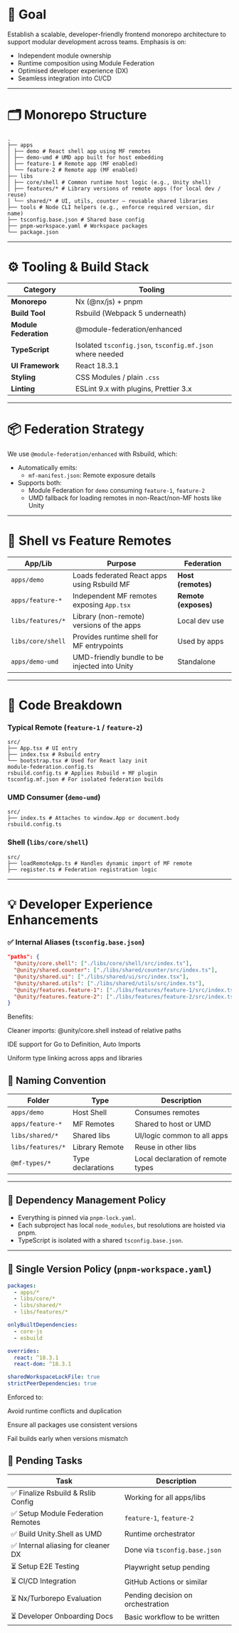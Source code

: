 # 📌 Goal

Establish a scalable, developer-friendly frontend monorepo architecture to support modular development across teams. Emphasis is on:

- Independent module ownership  
- Runtime composition using Module Federation  
- Optimised developer experience (DX)  
- Seamless integration into CI/CD  

---

# 🗂️ Monorepo Structure

```
.
├── apps
│ ├── demo # React shell app using MF remotes
│ ├── demo-umd # UMD app built for host embedding
│ ├── feature-1 # Remote app (MF enabled)
│ └── feature-2 # Remote app (MF enabled)
├── libs
│ ├── core/shell # Common runtime host logic (e.g., Unity shell)
│ ├── features/* # Library versions of remote apps (for local dev / reuse)
│ └── shared/* # UI, utils, counter — reusable shared libraries
├── tools # Node CLI helpers (e.g., enforce required version, dir name)
├── tsconfig.base.json # Shared base config
├── pnpm-workspace.yaml # Workspace packages
└── package.json
```
---

# ⚙️ Tooling & Build Stack

| Category         | Tooling |
|------------------|---------|
| **Monorepo**     | Nx (@nx/js) + pnpm |
| **Build Tool**   | Rsbuild (Webpack 5 underneath) |
| **Module Federation** | @module-federation/enhanced  |
| **TypeScript**   | Isolated `tsconfig.json`, `tsconfig.mf.json` where needed |
| **UI Framework** | React 18.3.1 |
| **Styling**      | CSS Modules / plain `.css` |
| **Linting**      | ESLint 9.x with plugins, Prettier 3.x |

---

# 📦 Federation Strategy

We use `@module-federation/enhanced` with Rsbuild, which:

- Automatically emits:
  - `mf-manifest.json`: Remote exposure details
- Supports both:
  - Module Federation for `demo` consuming `feature-1`, `feature-2`
  - UMD fallback for loading remotes in non-React/non-MF hosts like Unity

---

# 🧪 Shell vs Feature Remotes

| App/Lib            | Purpose                                  | Federation        |
|--------------------|------------------------------------------|-------------------|
| `apps/demo`        | Loads federated React apps using Rsbuild MF | **Host (remotes)** |
| `apps/feature-*`   | Independent MF remotes exposing `App.tsx` | **Remote (exposes)** |
| `libs/features/*`  | Library (non-remote) versions of the apps | Local dev use     |
| `libs/core/shell`  | Provides runtime shell for MF entrypoints | Used by apps      |
| `apps/demo-umd`    | UMD-friendly bundle to be injected into Unity | Standalone     |

---

# 📁 Code Breakdown

### Typical Remote (`feature-1` / `feature-2`)

```
src/
├── App.tsx # UI entry
├── index.tsx # Rsbuild entry
└── bootstrap.tsx # Used for React lazy init
module-federation.config.ts
rsbuild.config.ts # Applies Rsbuild + MF plugin
tsconfig.mf.json # For isolated federation builds
```

### UMD Consumer (`demo-umd`)
```
src/
├── index.ts # Attaches to window.App or document.body
rsbuild.config.ts 
```

### Shell (`libs/core/shell`)
```
src/
├── loadRemoteApp.ts # Handles dynamic import of MF remote
├── register.ts # Federation registration logic
```
---

# 💡 Developer Experience Enhancements

### ✅ Internal Aliases (`tsconfig.base.json`)
```json
"paths": {
  "@unity/core.shell": ["./libs/core/shell/src/index.ts"],
  "@unity/shared.counter": ["./libs/shared/counter/src/index.ts"],
  "@unity/shared.ui": ["./libs/shared/ui/src/index.tsx"],
  "@unity/shared.utils": ["./libs/shared/utils/src/index.ts"],
  "@unity/features.feature-1": ["./libs/features/feature-1/src/index.ts"],
  "@unity/features.feature-2": ["./libs/features/feature-2/src/index.ts"]
}
```
Benefits:

Cleaner imports: @unity/core.shell instead of relative paths

IDE support for Go to Definition, Auto Imports

Uniform type linking across apps and libraries

## 📌 Naming Convention

| Folder              | Type             | Description                         |
|---------------------|------------------|-------------------------------------|
| `apps/demo`         | Host Shell       | Consumes remotes                    |
| `apps/feature-*`    | MF Remotes       | Shared to host or UMD               |
| `libs/shared/*`     | Shared libs      | UI/logic common to all apps         |
| `libs/features/*`   | Library Remote   | Reuse in other libs                 |
| `@mf-types/*`       | Type declarations| Local declaration of remote types   |

---

## 🔐 Dependency Management Policy

- Everything is pinned via `pnpm-lock.yaml`.
- Each subproject has local `node_modules`, but resolutions are hoisted via pnpm.
- TypeScript is isolated with a shared `tsconfig.base.json`.

---

## 🧩 Single Version Policy (`pnpm-workspace.yaml`)

```yaml
packages:
  - apps/*
  - libs/core/*
  - libs/shared/*
  - libs/features/*

onlyBuiltDependencies:
  - core-js
  - esbuild

overrides:
  react: ^18.3.1
  react-dom: ^18.3.1

sharedWorkspaceLockFile: true
strictPeerDependencies: true
```
Enforced to:

Avoid runtime conflicts and duplication

Ensure all packages use consistent versions

Fail builds early when versions mismatch

## 🚧 Pending Tasks

| Task                                   | Description                         |
|----------------------------------------|-------------------------------------|
| ✅ Finalize Rsbuild & Rslib Config     | Working for all apps/libs           |
| ✅ Setup Module Federation Remotes     | `feature-1`, `feature-2`            |
| ✅ Build Unity.Shell as UMD            | Runtime orchestrator                |
| ✅ Internal aliasing for cleaner DX    | Done via `tsconfig.base.json`       |
| ⏳ Setup E2E Testing                    | Playwright setup pending            |
| ⏳ CI/CD Integration                    | GitHub Actions or similar           |
| ⏳ Nx/Turborepo Evaluation              | Pending decision on orchestration   |
| ⏳ Developer Onboarding Docs           | Basic workflow to be written        |
